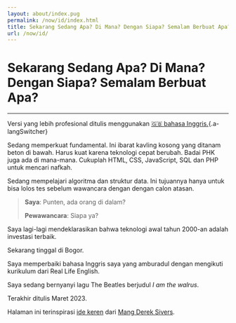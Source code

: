 ```yaml
---
layout: about/index.pug
permalink: /now/id/index.html
title: Sekarang Sedang Apa? Di Mana? Dengan Siapa? Semalam Berbuat Apa?
url: /now/id/
---
```


# Sekarang Sedang Apa? Di Mana? Dengan Siapa? Semalam Berbuat Apa?
-----------------------------------------------------------------

Versi yang lebih profesional ditulis menggunakan [🇬🇧 bahasa Inggris.](/now/){.a-langSwitcher}

Sedang memperkuat fundamental. Ini ibarat kavling kosong yang ditanam beton di bawah. Harus kuat karena teknologi cepat berubah. Badai PHK juga ada di mana-mana. Cukuplah HTML, CSS, JavaScript, SQL dan PHP untuk mencari nafkah.

Sedang mempelajari algoritma dan struktur data. Ini tujuannya hanya untuk bisa lolos tes sebelum wawancara dengan dengan calon atasan.

>**Saya**: Punten, ada orang di dalam?
>
>**Pewawancara**: Siapa ya?

Saya lagi-lagi mendeklarasikan bahwa teknologi awal tahun 2000-an adalah investasi terbaik.

Sekarang tinggal di Bogor.

Saya memperbaiki bahasa Inggris saya yang amburadul dengan mengikuti kurikulum dari Real Life English.

Saya sedang bernyanyi lagu The Beatles berjudul *I am the walrus*.

Terakhir ditulis Maret 2023.

Halaman ini terinspirasi [ide keren](https://sive.rs/now/) dari [Mang Derek Sivers](https://sive.rs).
